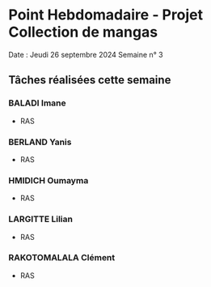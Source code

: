 # Point Hebdomadaire - Projet Collection de mangas

Date : Jeudi 26 septembre 2024
Semaine n° 3

## Tâches réalisées cette semaine

### BALADI Imane
- RAS

### BERLAND Yanis
- RAS

### HMIDICH Oumayma
- RAS

### LARGITTE Lilian
- RAS

### RAKOTOMALALA Clément
- RAS
